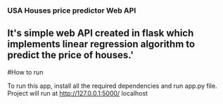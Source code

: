 ### USA Houses price predictor Web API

## It's simple web API created in flask which implements linear regression algorithm to predict the price of houses.'

#How to run

To run this app, install all the required dependencies and run app.py file. Project will run at http://127.0.0.1:5000/ localhost